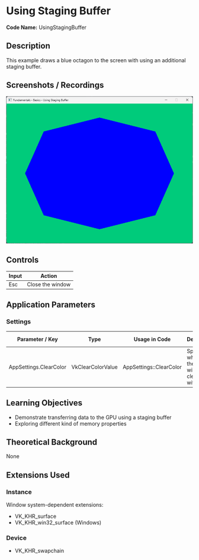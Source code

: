 # Using Staging Buffer

**Code Name:** UsingStagingBuffer

## Description

This example draws a blue octagon to the screen with using an additional staging buffer.

## Screenshots / Recordings

![](/Docs/ExampleMedia/Fundamentals/Basics/UsingStagingBuffer.png?raw=true)

## Controls

| Input | Action           |
|-------|------------------|
| Esc   | Close the window |

## Application Parameters

### Settings

| Parameter / Key        | Type              | Usage in Code           | Description                                            | Default Value |
|------------------------|-------------------|-------------------------|--------------------------------------------------------|---------------|
| AppSettings.ClearColor | VkClearColorValue | AppSettings::ClearColor | Specifies which color the screen will be cleared with. |               |


## Learning Objectives

- Demonstrate transferring data to the GPU using a staging buffer
- Exploring different kind of memory properties

## Theoretical Background

None

## Extensions Used

### Instance

Window system-dependent extensions:
- VK_KHR_surface
- VK_KHR_win32_surface (Windows)

### Device

- VK_KHR_swapchain
